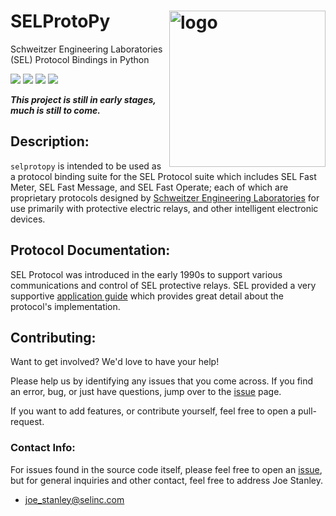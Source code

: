 # SELProtoPy <img src="https://raw.githubusercontent.com/engineerjoe440/selprotopy/master/logo/selprotopy.png" width="250" alt="logo" align="right">
Schweitzer Engineering Laboratories (SEL) Protocol Bindings in Python

[![](https://img.shields.io/pypi/v/selprotopy.svg?color=blue&logo=pypi&logoColor=white)](https://pypi.org/project/selprotopy/)
[![](https://pepy.tech/badge/selprotopy)](https://pepy.tech/project/selprotopy)
[![](https://img.shields.io/github/stars/engineerjoe440/selprotopy?logo=github)](https://github.com/engineerjoe440/selprotopy/)
[![](https://img.shields.io/pypi/l/selprotopy.svg?color=blue)](https://github.com/engineerjoe440/selprotopy/blob/master/LICENSE.txt)

***This project is still in early stages, much is still to come.***

## Description:
`selprotopy` is intended to be used as a protocol binding suite for the SEL Protocol
suite which includes SEL Fast Meter, SEL Fast Message, and SEL Fast Operate; each of
which are proprietary protocols designed by
[Schweitzer Engineering Laboratories](https://selinc.com/) for use primarily with
protective electric relays, and other intelligent electronic devices.

## Protocol Documentation:
SEL Protocol was introduced in the early 1990s to support various communications and
control of SEL protective relays. SEL provided a very supportive
[application guide](https://selinc.com/api/download/5026/?lang=en) which provides great
detail about the protocol's implementation.

## Contributing:

Want to get involved? We'd love to have your help!

Please help us by identifying any issues that you come across. If you find an error,
bug, or just have questions, jump over to the
[issue](https://github.com/engineerjoe440/selprotopy/issues) page.

If you want to add features, or contribute yourself, feel free to open a pull-request.

### Contact Info:
For issues found in the source code itself, please feel free to open an
[issue](https://github.com/engineerjoe440/selprotopy/issues), but for general inquiries
and other contact, feel free to address Joe Stanley.

- [joe_stanley@selinc.com](mailto:joe_stanley@selinc.com)